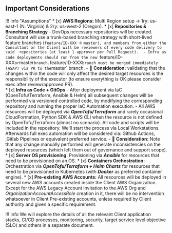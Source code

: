 ## Important Considerations

!!! info "Assumptions"
    *   [x] **AWS Regions:** Multi Region setup → 1ry: us-east-1 (N. Virginia) & 2ry: us-west-2 (Oregon).
    *   [x] **Repositories & Branching Strategy** 
        - DevOps necessary repositories will be created.
        Consultant will use a trunk-based branching strategy with short-lived feature branches (`feature/ID-XXX` -> `master),
        and members from either the Consultant or the Client will be reviewers of every code delivery to said 
        repositories (at least 1 approver per Pull Request). 
        - Infra as code deployments should run from the new `feature/ID-XXX` or `master` branch.
        `feature/ID-XXX` branch must be merged immediately (ASAP) via PR to the `master` branch.
        - :ledger: **Consideration:** validating that the changes within the code will only affect the desired target resources
        is the responsibility of the executor (to ensure everything is OK please consider exec after review/approved PR).  
    *   [x] **Infra as Code + GitOps** 
        - After deployment via IaC (OpenTofu/Terraform, Ansible & Helm) all subsequent changes will
        be performed via versioned controlled code, by modifying the corresponding repository and running the proper IaC
        Automation execution. 
        - All AWS resources will be deployed via **_OpenTofu/Terraform_** and rarely occasional CloudFormation, Python SDK & AWS CLI
        when the resource is not defined by OpenTofu/Terraform (almost no scenario). All code and scripts will be included in the
        repository.
        We'll start the process via Local Workstations. Afterwards full exec automation will be considered via: Github Actions, 
        ,Gitlab Pipelines or equivalent preferred service. 
        - :ledger: **Consideration:** Note that any change manually performed will generate inconsistencies on the deployed resources 
          (which left them out of governance and support scope).
    *   [x] **Server OS provisioning**: Provisioning via **_Ansible_** for resources that need to be provisioned on an OS.
    *   [x] **Containers Orchestration:** Orchestration via **_OpenTofu/Terraform + Helm Charts_** for resources that need to be 
        provisioned in Kubernetes (with **_Docker_** as preferred container engine).
    *   [x] **Pre-existing AWS Accounts:** All resources will be deployed in several new AWS accounts created inside the Client AWS Organization. 
        Except for the AWS Legacy Account invitation to the AWS Org and _OrganizationAccountAccessRole_ creation in it, 
        there will be no intervention whatsoever in Client Pre-existing accounts, unless required by Client 
        authority and given a specific requirement.

!!! info 
    We will explore the details of all the relevant Client application stacks, CI/CD processes, 
    monitoring, security, target service level objective (SLO) and others in a separate document.
